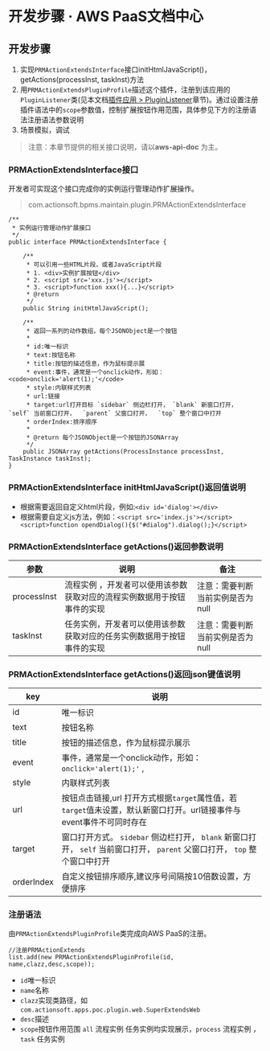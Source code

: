 # 开发步骤 · AWS PaaS文档中心

## 开发步骤

  1. 实现`PRMActionExtendsInterface`接口initHtmlJavaScript()，getActions(processInst, taskInst)方法
  2. 用`PRMActionExtendsPluginProfile`描述这个插件，注册到该应用的`PluginListener`类(见本文档[插件应用 > PluginListener](<../app_plugin/pluginlistener.html>)章节)。通过设置注册插件语法中的`scope`参数值，控制扩展按钮作用范围，具体参见下方的注册语法注册语法参数说明
  3. 场景模拟，调试

> 注意：本章节提供的相关接口说明，请以**aws-api-doc** 为主。

### PRMActionExtendsInterface接口

开发者可实现这个接口完成你的实例运行管理动作扩展操作。

> com.actionsoft.bpms.maintain.plugin.PRMActionExtendsInterface
    
    
    /**
     * 实例运行管理动作扩展接口
     */
    public interface PRMActionExtendsInterface {
    
        /**
         * 可以引用一些HTML片段，或者JavaScript片段
         * 1. <div>实例扩展按钮</div>
         * 2. <script src='xxx.js'></script>
         * 3. <script>function xxx(){...}</script>
         * @return
         */
        public String initHtmlJavaScript();
    
        /**
         * 返回一系列的动作数组，每个JSONObject是一个按钮
         *
         * id:唯一标识
         * text:按钮名称
         * title:按钮的描述信息，作为鼠标提示展
         * event:事件，通常是一个onclick动作，形如：<code>onclick='alert(1);'</code>
         * style:内联样式列表
         * url:链接
         * target:url打开目标 `sidebar` 侧边栏打开， `blank` 新窗口打开，  `self` 当前窗口打开，  `parent` 父窗口打开，  `top` 整个窗口中打开
         * orderIndex:排序顺序
         *
         * @return 每个JSONObject是一个按钮的JSONArray
         */
        public JSONArray getActions(ProcessInstance processInst, TaskInstance taskInst);
    }
    

### PRMActionExtendsInterface initHtmlJavaScript()返回值说明

  * 根据需要返回自定义html片段，例如:`<div id='dialog'></div>`
  * 根据需要自定义js方法，例如：`<script src='index.js'></script><script>function opendDialog(){$("#dialog").dialog();}</script>`

### PRMActionExtendsInterface getActions()返回参数说明

参数 | 说明 | 备注  
---|---|---  
processInst | 流程实例 ，开发者可以使用该参数获取对应的流程实例数据用于按钮事件的实现 | 注意：需要判断当前实例是否为null  
taskInst | 任务实例，开发者可以使用该参数获取对应的任务实例数据用于按钮事件的实现 | 注意：需要判断当前实例是否为null  
  
### PRMActionExtendsInterface getActions()返回json键值说明

key | 说明  
---|---  
id | 唯一标识  
text | 按钮名称  
title | 按钮的描述信息，作为鼠标提示展示  
event | 事件，通常是一个onclick动作，形如：`onclick='alert(1);'` ,  
style | 内联样式列表  
url | 按钮点击链接,url 打开方式根据`target`属性值，若`target`值未设置，默认新窗口打开。url链接事件与event事件不可同时存在  
target | 窗口打开方式。 `sidebar` 侧边栏打开， `blank` 新窗口打开， `self` 当前窗口打开， `parent` 父窗口打开， `top` 整个窗口中打开  
orderIndex | 自定义按钮排序顺序,建议序号间隔按10倍数设置，方便排序  
  
### 注册语法

由`PRMActionExtendsPluginProfile`类完成向AWS PaaS的注册。
    
    
    //注册PRMActionExtends
    list.add(new PRMActionExtendsPluginProfile(id, name,clazz,desc,scope));
    

  * `id`唯一标识
  * `name`名称
  * `clazz`实现类路径，如`com.actionsoft.apps.poc.plugin.web.SuperExtendsWeb`
  * `desc`描述
  * `scope`按钮作用范围 `all` 流程实例 任务实例均实现展示，`process` 流程实例 ，`task` 任务实例